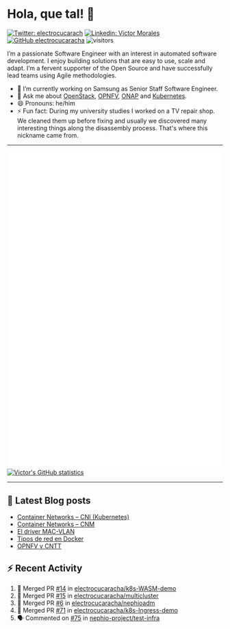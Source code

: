 # Hola, que tal! 👋

[![Twitter: electrocucarach](https://img.shields.io/twitter/follow/electrocucarach?style=social)](https://twitter.com/electrocucarach)
[![Linkedin: Victor Morales](https://img.shields.io/badge/-VictorMorales-blue?style=flat-square&logo=Linkedin&logoColor=white&link=https://www.linkedin.com/in/electrocucaracha/)](https://www.linkedin.com/in/electrocucaracha/)
[![GitHub electrocucaracha](https://img.shields.io/github/followers/electrocucaracha?label=follow&style=social)](https://github.com/electrocucaracha)
![visitors](https://visitor-badge.glitch.me/badge?page_id=electrocucaracha.electrocucaracha)

I’m a passionate Software Engineer with an interest in automated
software development. I enjoy building solutions that are easy to use,
scale and adapt. I’m a fervent supporter of the Open Source and have
successfully lead teams using Agile methodologies.

- 🔭 I’m currently working on Samsung as Senior Staff Software
Engineer.
- 💬 Ask me about [OpenStack](https://www.openstack.org/),
[OPNFV](https://www.opnfv.org/), [ONAP](https://www.onap.org/) and
[Kubernetes](https://kubernetes.io/).
- 😄 Pronouns: he/him
- ⚡ Fun fact: During my university studies I worked on a TV repair
shop. We cleaned them up before fixing and usually we discovered many
interesting things along the disassembly process. That's where this
nickname came from.

---

![Metrics](https://github.com/electrocucaracha/electrocucaracha/blob/master/github-metrics.svg)
[![Victor's GitHub statistics](https://github-readme-stats.vercel.app/api?username=electrocucaracha)](https://github.com/anuraghazra/github-readme-stats#github-stats-card)

---

## 📘 Latest Blog posts

<!-- BLOG-POST-LIST:START -->
- [Container Networks – CNI &lpar;Kubernetes&rpar;](https://electrocucaracha.com/2021/07/05/container-networks-cni/)
- [Container Networks – CNM](https://electrocucaracha.com/2020/08/28/container-network-model/)
- [El driver MAC-VLAN](https://electrocucaracha.com/2020/07/01/el-driver-mac-vlan/)
- [Tipos de red en Docker](https://electrocucaracha.com/2020/06/13/tipos-de-red-en-docker/)
- [OPNFV y CNTT](https://electrocucaracha.com/2020/05/29/opnfv-y-cntt/)
<!-- BLOG-POST-LIST:END -->

## :zap: Recent Activity

<!--START_SECTION:activity-->
1. 🎉 Merged PR [#14](https://github.com/electrocucaracha/k8s-WASM-demo/pull/14) in [electrocucaracha/k8s-WASM-demo](https://github.com/electrocucaracha/k8s-WASM-demo)
2. 🎉 Merged PR [#15](https://github.com/electrocucaracha/multicluster/pull/15) in [electrocucaracha/multicluster](https://github.com/electrocucaracha/multicluster)
3. 🎉 Merged PR [#6](https://github.com/electrocucaracha/nephioadm/pull/6) in [electrocucaracha/nephioadm](https://github.com/electrocucaracha/nephioadm)
4. 🎉 Merged PR [#71](https://github.com/electrocucaracha/k8s-Ingress-demo/pull/71) in [electrocucaracha/k8s-Ingress-demo](https://github.com/electrocucaracha/k8s-Ingress-demo)
5. 🗣 Commented on [#75](https://github.com/nephio-project/test-infra/issues/75) in [nephio-project/test-infra](https://github.com/nephio-project/test-infra)
<!--END_SECTION:activity-->
